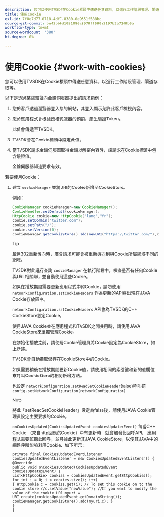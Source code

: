 ```yaml
---
description: 您可以使用TVSDK在Cookie標頭中傳送任意資料，以進行工作階段管理、閘道存取等。
title: 使用Cookie
exl-id: 7f0e7d77-0718-4df7-8380-0e9351f588bc
source-git-commit: be43bbbd1051886c8979ff590a3197b2a7249b6a
workflow-type: tm+mt
source-wordcount: '380'
ht-degree: 0%

---
```


# 使用Cookie {#work-with-cookies}

您可以使用TVSDK在Cookie標頭中傳送任意資料，以進行工作階段管理、閘道存取等。

以下是透過某些驗證向金鑰伺服器提出的請求範例：

1. 您的客戶透過瀏覽器登入您的網站，其登入顯示允許此客戶檢視內容。
1. 您的應用程式會根據授權伺服器的預期，產生驗證Token。

   此值會傳遞至TVSDK。
1. TVSDK會在Cookie標頭中設定此值。
1. 當TVSDK請求金鑰伺服器取得金鑰以解密內容時，該請求在Cookie標頭中包含驗證值。

   金鑰伺服器知道要求有效。

若要使用Cookie：

1. 建立 `cookieManager` 並將URI的Cookie新增至CookieStore。

   例如：

   ```java
   CookieManager cookieManager=new CookieManager(); 
   CookieHandler.setDefault(cookieManager);  
   HttpCookie cookie=new HttpCookie("lang","fr"); 
   cookie.setDomain("twitter.com");  
   cookie.setPath("/"); 
   cookie.setVersion(0); 
   cookieManager.getCookieStore().add(newURI("https://twitter.com/"),cookie);
   ```

   >[!TIP]
   >
   >啟用302重新導向時，廣告請求可能會被重新導向到與Cookie所屬網域不同的網域。

   TVSDK對此進行查詢 `cookieManager` 在執行階段中，檢查是否有任何Cookie與URL相關聯，並自動使用這些Cookie。

   如果在播放期間需要更新應用程式中的Cookie，請勿使用 `networkConfiguration.setCookieHeaders` 作為更新的API將出現在JAVA Cookie存放區中。

   `networkConfiguration.setCookieHeaders` API會為TVSDK的C++ CookieStore設定Cookie。

   使用JAVA Cookie並在應用程式和TVSDK之間共用時，請使用JAVA CookieStore來單獨管理Cookie。

   在初始化播放之前，請使用Cookie管理員將Cookie設定為CookieStore，如上所述。

   TVSDK會自動擷取儲存在CookieStore中的Cookie。

   如果需要稍後在播放期間更新Cookie值，請使用相同的索引鍵和新的值欄位來呼叫CookieStore的相同新增方法。

   也設定
   `networkConfiguration.setReadSetCookieHeader`(false)呼叫前
   `config.setNetworkConfiguration(networkConfiguration)`

   >[!NOTE]
   >
   >將此「setReadSetCookieHeader」設定為false後，請使用JAVA Cookie管理員設定主要要求的Cookie。

   `onCookiesUpdated(CookiesUpdatedEvent cookiesUpdatedEvent)`
每當C++ Cookie （來自http回應的Cookie）中有更新時，就會觸發此回呼API。 應用程式需要監聽此回呼，並可據此更新其JAVA CookieStore，以便其JAVA中的網路呼叫能夠利用Cookie，如下所示：

   ```
   private final CookiesUpdatedEventListener cookiesUpdatedEventListener = new CookiesUpdatedEventListener() {
   @Override
   public void onCookiesUpdated(CookiesUpdatedEvent cookiesUpdatedEvent) {
   List<HttpCookie> cookies = cookiesUpdatedEvent.getHttpCookies();
   for(int i = 0; i < cookies.size(); i++)
   { HttpCookie c = cookies.get(i); // To set this cookie on to the cookie store //c.setValue("newValue"); //If you want to modify the value of the cookie URI myuri = URI.create(cookiesUpdatedEvent.getDomainString()); cookieManager.getCookieStore().add(myuri,c); }
   }
   }
   ```
